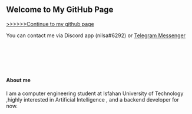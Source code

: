## Welcome to My GitHub Page


[>>>>>>Continue to my github page](https://github.com/Nilsae)

You can contact me via Discord app (nilsa#6292) or [Telegram Messenger](https://t.me/NilooSaeedi)
<br><br><br><br><br><br>
<h4>About me</h4>
I am a computer engineering student at Isfahan University of Technology ,highly interested in Artificial Intelligence , and a backend developer for now.
